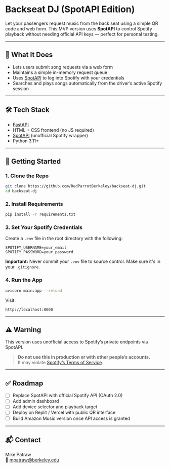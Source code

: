 # Backseat DJ (SpotAPI Edition)

Let your passengers request music from the back seat using a simple QR code and web form. This MVP version uses **SpotAPI** to control Spotify playback without needing official API keys — perfect for personal testing.

---

## 🚗 What It Does

- Lets users submit song requests via a web form
- Maintains a simple in-memory request queue
- Uses [SpotAPI](https://github.com//guilhem/spotapi) to log into Spotify with your credentials
- Searches and plays songs automatically from the driver’s active Spotify session

---

## 🛠 Tech Stack

- [FastAPI](https://fastapi.tiangolo.com/)
- HTML + CSS frontend (no JS required)
- [SpotAPI](https://github.com//guilhem/spotapi) (unofficial Spotify wrapper)
- Python 3.11+

---

## 🧪 Getting Started

### 1. Clone the Repo

```bash
git clone https://github.com/RedParrotBerkeley/backseat-dj.git
cd backseat-dj
```

### 2. Install Requirements

```bash
pip install -r requirements.txt
```

### 3. Set Your Spotify Credentials

Create a `.env` file in the root directory with the following:

```env
SPOTIFY_USERNAME=your_email
SPOTIFY_PASSWORD=your_password
```

**Important:** Never commit your `.env` file to source control. Make sure it's in your `.gitignore`.

### 4. Run the App

```bash
uvicorn main:app --reload
```

Visit:

```
http://localhost:8000
```

---

## ⚠️ Warning

This version uses unofficial access to Spotify’s private endpoints via SpotAPI.

> **Do not use this in production or with other people’s accounts.**  
> It may violate [Spotify’s Terms of Service](https://www.spotify.com/legal/end-user-agreement/).

---

## ✅ Roadmap

- [ ] Replace SpotAPI with official Spotify API (OAuth 2.0)
- [ ] Add admin dashboard
- [ ] Add device selector and playback target
- [ ] Deploy on Replit / Vercel with public QR interface
- [ ] Build Amazon Music version once API access is granted

---

## 📬 Contact
Mike Patraw  
📧 mpatraw@berkeley.edu
```
